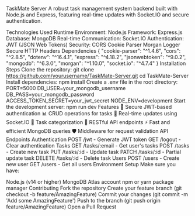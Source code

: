 TaskMate Server
A robust task management system backend built with Node.js and Express, featuring real-time updates with Socket.IO and secure authentication.


Technologies Used
Runtime Environment: Node.js
Framework: Express.js
Database: MongoDB
Real-time Communication: Socket.IO
Authentication: JWT (JSON Web Tokens)
Security:
CORS
Cookie Parser
Morgan Logger
Secure HTTP Headers
Dependencies
{
  "cookie-parser": "^1.4.6",
  "cors": "^2.8.5",
  "dotenv": "^16.4.1",
  "express": "^4.18.2",
  "jsonwebtoken": "^9.0.2",
  "mongodb": "^6.3.0",
  "morgan": "^1.10.0",
  "socket.io": "^4.7.4"
}
Installation Steps
Clone the repository:
git clone https://github.com/yourusername/TaskMate-Server.git
cd TaskMate-Server
Install dependencies:
npm install
Create a .env file in the root directory:
PORT=5000
DB_USER=your_mongodb_username
DB_PASS=your_mongodb_password
ACCESS_TOKEN_SECRET=your_jwt_secret
NODE_ENV=development
Start the development server:
npm run dev
Features
🔐 Secure JWT-based authentication
📊 CRUD operations for tasks
🔄 Real-time updates using Socket.IO
🎯 Task categorization
📱 RESTful API endpoints
⚡ Fast and efficient MongoDB queries
🛡️ Middleware for request validation
API Endpoints
Authentication
POST /jwt - Generate JWT token
GET /logout - Clear authentication
Tasks
GET /tasks/:email - Get user's tasks
POST /tasks - Create new task
PUT /tasks/:id - Update task
PATCH /tasks/:id - Partial update task
DELETE /tasks/:id - Delete task
Users
POST /users - Create new user
GET /users - Get all users
Environment Setup
Make sure you have:

Node.js (v14 or higher)
MongoDB Atlas account
npm or yarn package manager
Contributing
Fork the repository
Create your feature branch (git checkout -b feature/AmazingFeature)
Commit your changes (git commit -m 'Add some AmazingFeature')
Push to the branch (git push origin feature/AmazingFeature)
Open a Pull Request
